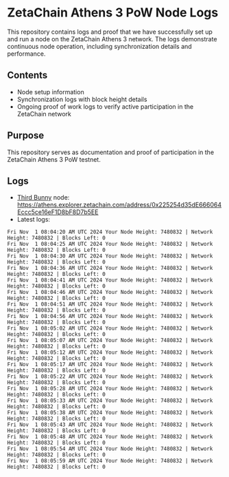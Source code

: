 # ZetaChain Athens 3 PoW Node Logs
This repository contains logs and proof that we have successfully set up and run a node on the ZetaChain Athens 3 network. The logs demonstrate continuous node operation, including synchronization details and performance.

## Contents
- Node setup information
- Synchronization logs with block height details
- Ongoing proof of work logs to verify active participation in the ZetaChain network

## Purpose
This repository serves as documentation and proof of participation in the ZetaChain Athens 3 PoW testnet.

## Logs

- [Third Bunny](https://thirdbunny.xyz/) node: https://athens.explorer.zetachain.com/address/0x225254d35dE666064Eccc5ce16eF1D8bF8D7b5EE
- Latest logs:
```
Fri Nov  1 08:04:20 AM UTC 2024 Your Node Height: 7480832 | Network Height: 7480832 | Blocks Left: 0
Fri Nov  1 08:04:25 AM UTC 2024 Your Node Height: 7480832 | Network Height: 7480832 | Blocks Left: 0
Fri Nov  1 08:04:30 AM UTC 2024 Your Node Height: 7480832 | Network Height: 7480832 | Blocks Left: 0
Fri Nov  1 08:04:36 AM UTC 2024 Your Node Height: 7480832 | Network Height: 7480832 | Blocks Left: 0
Fri Nov  1 08:04:41 AM UTC 2024 Your Node Height: 7480832 | Network Height: 7480832 | Blocks Left: 0
Fri Nov  1 08:04:46 AM UTC 2024 Your Node Height: 7480832 | Network Height: 7480832 | Blocks Left: 0
Fri Nov  1 08:04:51 AM UTC 2024 Your Node Height: 7480832 | Network Height: 7480832 | Blocks Left: 0
Fri Nov  1 08:04:56 AM UTC 2024 Your Node Height: 7480832 | Network Height: 7480832 | Blocks Left: 0
Fri Nov  1 08:05:02 AM UTC 2024 Your Node Height: 7480832 | Network Height: 7480832 | Blocks Left: 0
Fri Nov  1 08:05:07 AM UTC 2024 Your Node Height: 7480832 | Network Height: 7480832 | Blocks Left: 0
Fri Nov  1 08:05:12 AM UTC 2024 Your Node Height: 7480832 | Network Height: 7480832 | Blocks Left: 0
Fri Nov  1 08:05:17 AM UTC 2024 Your Node Height: 7480832 | Network Height: 7480832 | Blocks Left: 0
Fri Nov  1 08:05:22 AM UTC 2024 Your Node Height: 7480832 | Network Height: 7480832 | Blocks Left: 0
Fri Nov  1 08:05:28 AM UTC 2024 Your Node Height: 7480832 | Network Height: 7480832 | Blocks Left: 0
Fri Nov  1 08:05:33 AM UTC 2024 Your Node Height: 7480832 | Network Height: 7480832 | Blocks Left: 0
Fri Nov  1 08:05:38 AM UTC 2024 Your Node Height: 7480832 | Network Height: 7480832 | Blocks Left: 0
Fri Nov  1 08:05:43 AM UTC 2024 Your Node Height: 7480832 | Network Height: 7480832 | Blocks Left: 0
Fri Nov  1 08:05:48 AM UTC 2024 Your Node Height: 7480832 | Network Height: 7480832 | Blocks Left: 0
Fri Nov  1 08:05:54 AM UTC 2024 Your Node Height: 7480832 | Network Height: 7480832 | Blocks Left: 0
Fri Nov  1 08:05:59 AM UTC 2024 Your Node Height: 7480832 | Network Height: 7480832 | Blocks Left: 0
```
